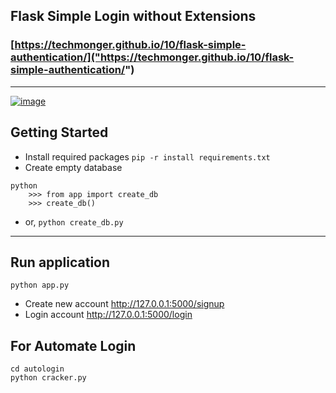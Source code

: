 ## Flask Simple Login without Extensions

### [https://techmonger.github.io/10/flask-simple-authentication/]("https://techmonger.github.io/10/flask-simple-authentication/")

----------------------------------

[![image](https://user-images.githubusercontent.com/50515418/155764267-ebbadb92-ca9a-432b-bbba-20a4a1728af4.png)](https://vixtest.herokuapp.com/user/bot_1234567891011)


## Getting Started

- Install required packages `pip -r install requirements.txt`
- Create empty database 

```
python
    >>> from app import create_db
    >>> create_db()
```

- or,  `python create_db.py`

-------------------------------------------------

## Run application 
`python app.py`
    
- Create new account  http://127.0.0.1:5000/signup
- Login account  http://127.0.0.1:5000/login

## For Automate Login

    cd autologin
    python cracker.py
